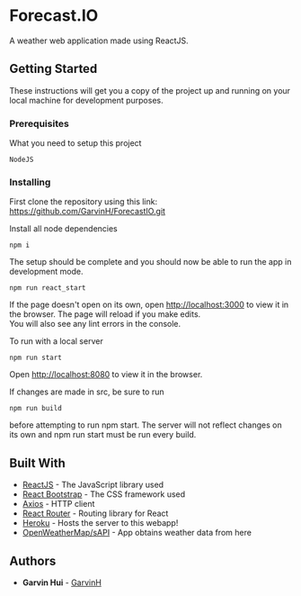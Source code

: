 # Forecast.IO
A weather web application made using ReactJS.

## Getting Started

These instructions will get you a copy of the project up and running on your local machine for development purposes.

### Prerequisites

What you need to setup this project

```
NodeJS
```

### Installing

First clone the repository using this link: https://github.com/GarvinH/ForecastIO.git

Install all node dependencies

```
npm i
```

The setup should be complete and you should now be able to run the app in development mode.

```
npm run react_start   
```

If the page doesn't open on its own, open [http://localhost:3000](http://localhost:3000) to view it in the browser.
The page will reload if you make edits.<br />
You will also see any lint errors in the console.


To run with a local server
```
npm run start
```

Open [http://localhost:8080](http://localhost:8080) to view it in the browser.

If changes are made in src, be sure to run
```
npm run build
```
before attempting to run npm start. The server will not reflect changes on its own and npm run start must be run every build.

## Built With

* [ReactJS](https://reactjs.org/docs/getting-started.html) - The JavaScript library used
* [React Bootstrap](https://react-bootstrap.github.io/getting-started/introduction) - The CSS framework used
* [Axios](https://github.com/axios/axios) - HTTP client
* [React Router](https://github.com/ReactTraining/react-router) - Routing library for React
* [Heroku](https://www.heroku.com/what) - Hosts the server to this webapp!
* [OpenWeatherMap/sAPI](https://openweathermap.org/guide) - App obtains weather data from here

## Authors

* **Garvin Hui** - [GarvinH](https://github.com/garvinh)